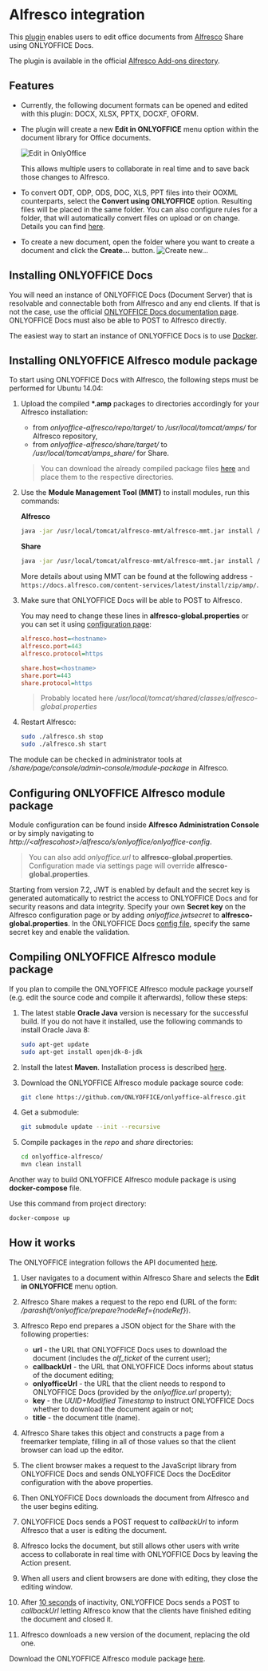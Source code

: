 # Alfresco integration

This [plugin](https://github.com/ONLYOFFICE/onlyoffice-alfresco) enables users to edit office documents from [Alfresco](https://www.alfresco.com/) Share using ONLYOFFICE Docs.

The plugin is available in the official [Alfresco Add-ons directory](https://community.alfresco.com/docs/DOC-7918-onlyoffice-connector-for-alfresco).

## Features

- Currently, the following document formats can be opened and edited with this plugin: DOCX, XLSX, PPTX, DOCXF, OFORM.

- The plugin will create a new **Edit in ONLYOFFICE** menu option within the document library for Office documents.

  ![Edit in OnlyOffice](/assets/images/editor/alfresco.png)

  This allows multiple users to collaborate in real time and to save back those changes to Alfresco.

- To convert ODT, ODP, ODS, DOC, XLS, PPT files into their OOXML counterparts, select the **Convert using ONLYOFFICE** option. Resulting files will be placed in the same folder. You can also configure rules for a folder, that will automatically convert files on upload or on change. Details you can find [here](https://docs.alfresco.com/content-services/latest/using/content/rules/).

- To create a new document, open the folder where you want to create a document and click the **Create...** button. ![Create new...](/assets/images/editor/alfresco-create.png)

## Installing ONLYOFFICE Docs

You will need an instance of ONLYOFFICE Docs (Document Server) that is resolvable and connectable both from Alfresco and any end clients. If that is not the case, use the official [ONLYOFFICE Docs documentation page](https://helpcenter.onlyoffice.com/server/linux/document/linux-installation.aspx). ONLYOFFICE Docs must also be able to POST to Alfresco directly.

The easiest way to start an instance of ONLYOFFICE Docs is to use [Docker](https://github.com/ONLYOFFICE/Docker-DocumentServer).

## Installing ONLYOFFICE Alfresco module package

To start using ONLYOFFICE Docs with Alfresco, the following steps must be performed for Ubuntu 14.04:

1. Upload the compiled **\*.amp** packages to directories accordingly for your Alfresco installation:

   - from *onlyoffice-alfresco/repo/target/* to */usr/local/tomcat/amps/* for Alfresco repository,
   - from *onlyoffice-alfresco/share/target/* to */usr/local/tomcat/amps\_share/* for Share.
   > You can download the already compiled package files [here](https://github.com/onlyoffice/onlyoffice-alfresco/releases) and place them to the respective directories.

2. Use the **Module Management Tool (MMT)** to install modules, run this commands:

   **Alfresco**

   ``` sh
   java -jar /usr/local/tomcat/alfresco-mmt/alfresco-mmt.jar install /usr/local/tomcat/amps/onlyoffice-integration-repo.amp /usr/local/tomcat/webapps/alfresco
   ```

   **Share**

   ``` sh
   java -jar /usr/local/tomcat/alfresco-mmt/alfresco-mmt.jar install /usr/local/tomcat/amps_share/onlyoffice-integration-share.amp /usr/local/tomcat/webapps/share
   ```

   More details about using MMT can be found at the following address - `https://docs.alfresco.com/content-services/latest/install/zip/amp/`.

3. Make sure that ONLYOFFICE Docs will be able to POST to Alfresco.

   You may need to change these lines in **alfresco-global.properties** or you can set it using [configuration page](#configuring-onlyoffice-alfresco-module-package):

   ``` ini
   alfresco.host=<hostname>
   alfresco.port=443
   alfresco.protocol=https
   
   share.host=<hostname>
   share.port=443
   share.protocol=https
   ```

   > Probably located here */usr/local/tomcat/shared/classes/alfresco-global.properties*

4. Restart Alfresco:

   ``` sh
   sudo ./alfresco.sh stop
   sudo ./alfresco.sh start
   ```

The module can be checked in administrator tools at */share/page/console/admin-console/module-package* in Alfresco.

## Configuring ONLYOFFICE Alfresco module package

Module configuration can be found inside **Alfresco Administration Console** or by simply navigating to *http\://\<alfrescohost>/alfresco/s/onlyoffice/onlyoffice-config*.

> You can also add *onlyoffice.url* to **alfresco-global.properties**. Configuration made via settings page will override **alfresco-global.properties**.

Starting from version 7.2, JWT is enabled by default and the secret key is generated automatically to restrict the access to ONLYOFFICE Docs and for security reasons and data integrity. Specify your own **Secret key** on the Alfresco configuration page or by adding *onlyoffice.jwtsecret* to **alfresco-global.properties**. In the ONLYOFFICE Docs [config file](../../additional-api/signature/signature.md), specify the same secret key and enable the validation.

## Compiling ONLYOFFICE Alfresco module package

If you plan to compile the ONLYOFFICE Alfresco module package yourself (e.g. edit the source code and compile it afterwards), follow these steps:

1. The latest stable **Oracle Java** version is necessary for the successful build. If you do not have it installed, use the following commands to install Oracle Java 8:

   ``` sh
   sudo apt-get update
   sudo apt-get install openjdk-8-jdk
   ```

2. Install the latest **Maven**. Installation process is described [here](https://maven.apache.org/install.html).

3. Download the ONLYOFFICE Alfresco module package source code:

   ``` sh
   git clone https://github.com/ONLYOFFICE/onlyoffice-alfresco.git
   ```

4. Get a submodule:

   ``` sh
   git submodule update --init --recursive
   ```

5. Compile packages in the *repo* and *share* directories:

   ``` sh
   cd onlyoffice-alfresco/
   mvn clean install
   ```

Another way to build ONLYOFFICE Alfresco module package is using **docker-compose** file.

Use this command from project directory:

``` sh
docker-compose up
```

## How it works

The ONLYOFFICE integration follows the API documented [here](../basic-concepts.md).

1. User navigates to a document within Alfresco Share and selects the **Edit in ONLYOFFICE** menu option.

2. Alfresco Share makes a request to the repo end (URL of the form: */parashift/onlyoffice/prepare?nodeRef=\{nodeRef\}*).

3. Alfresco Repo end prepares a JSON object for the Share with the following properties:

   - **url** - the URL that ONLYOFFICE Docs uses to download the document (includes the *alf\_ticket* of the current user);
   - **callbackUrl** - the URL that ONLYOFFICE Docs informs about status of the document editing;
   - **onlyofficeUrl** - the URL that the client needs to respond to ONLYOFFICE Docs (provided by the *onlyoffice.url* property);
   - **key** - the *UUID+Modified Timestamp* to instruct ONLYOFFICE Docs whether to download the document again or not;
   - **title** - the document title (name).

4. Alfresco Share takes this object and constructs a page from a freemarker template, filling in all of those values so that the client browser can load up the editor.

5. The client browser makes a request to the JavaScript library from ONLYOFFICE Docs and sends ONLYOFFICE Docs the DocEditor configuration with the above properties.

6. Then ONLYOFFICE Docs downloads the document from Alfresco and the user begins editing.

7. ONLYOFFICE Docs sends a POST request to *callbackUrl* to inform Alfresco that a user is editing the document.

8. Alfresco locks the document, but still allows other users with write access to collaborate in real time with ONLYOFFICE Docs by leaving the Action present.

9. When all users and client browsers are done with editing, they close the editing window.

10. After [10 seconds](../how-it-works/saving-file.md#save-delay) of inactivity, ONLYOFFICE Docs sends a POST to *callbackUrl* letting Alfresco know that the clients have finished editing the document and closed it.

11. Alfresco downloads a new version of the document, replacing the old one.

Download the ONLYOFFICE Alfresco module package [here](https://github.com/ONLYOFFICE/onlyoffice-alfresco).
